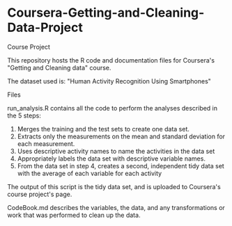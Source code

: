 # Coursera-Getting-and-Cleaning-Data-Project

Course Project

This repository hosts the R code and documentation files for Coursera's "Getting and Cleaning data" course.

The dataset used is: "Human Activity Recognition Using Smartphones" 

Files 

run_analysis.R contains all the code to perform the analyses described in the 5 steps:

1. Merges the training and the test sets to create one data set.
2. Extracts only the measurements on the mean and standard deviation for each measurement. 
3. Uses descriptive activity names to name the activities in the data set
4. Appropriately labels the data set with descriptive variable names. 
5. From the data set in step 4, creates a second, independent tidy data set with the average of each variable for each activity 

The output of this script is the tidy data set, and is uploaded to Coursera's course project's page.

CodeBook.md describes the variables, the data, and any transformations or work that was performed to clean up the data.


